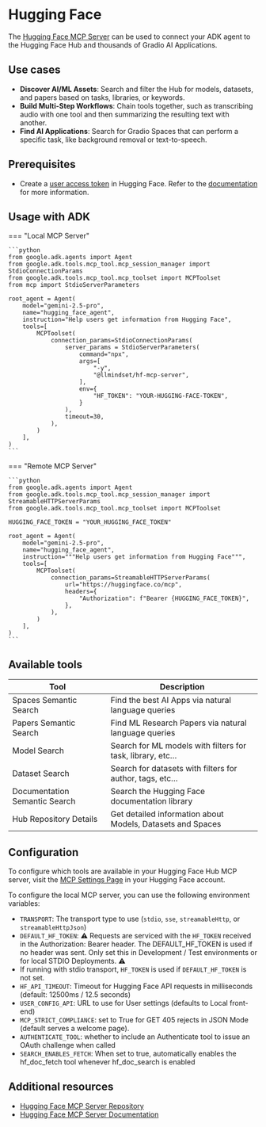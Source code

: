 # Hugging Face

The [Hugging Face MCP Server](https://github.com/huggingface/hf-mcp-server) can be used to connect
your ADK agent to the Hugging Face Hub and thousands of Gradio AI Applications.

## Use cases

- **Discover AI/ML Assets**: Search and filter the Hub for models, datasets, and
  papers based on tasks, libraries, or keywords.
- **Build Multi-Step Workflows**: Chain tools together, such as transcribing
  audio with one tool and then summarizing the resulting text with another.
- **Find AI Applications**: Search for Gradio Spaces that can perform a specific
  task, like background removal or text-to-speech.

## Prerequisites

- Create a [user access token](https://huggingface.co/settings/tokens) in
  Hugging Face. Refer to the
  [documentation](https://huggingface.co/docs/hub/en/security-tokens) for more
  information.

## Usage with ADK

=== "Local MCP Server"

    ```python
    from google.adk.agents import Agent
    from google.adk.tools.mcp_tool.mcp_session_manager import StdioConnectionParams
    from google.adk.tools.mcp_tool.mcp_toolset import MCPToolset
    from mcp import StdioServerParameters

    root_agent = Agent(
        model="gemini-2.5-pro",
        name="hugging_face_agent",
        instruction="Help users get information from Hugging Face",
        tools=[
            MCPToolset(
                connection_params=StdioConnectionParams(
                    server_params = StdioServerParameters(
                        command="npx",
                        args=[
                            "-y",
                            "@llmindset/hf-mcp-server",
                        ],
                        env={
                            "HF_TOKEN": "YOUR-HUGGING-FACE-TOKEN",
                        }
                    ),
                    timeout=30,
                ),
            )
        ],
    )
    ```

=== "Remote MCP Server"

    ```python
    from google.adk.agents import Agent
    from google.adk.tools.mcp_tool.mcp_session_manager import StreamableHTTPServerParams
    from google.adk.tools.mcp_tool.mcp_toolset import MCPToolset

    HUGGING_FACE_TOKEN = "YOUR_HUGGING_FACE_TOKEN"

    root_agent = Agent(
        model="gemini-2.5-pro",
        name="hugging_face_agent",
        instruction="""Help users get information from Hugging Face""",
        tools=[
            MCPToolset(
                connection_params=StreamableHTTPServerParams(
                    url="https://huggingface.co/mcp",
                    headers={
                        "Authorization": f"Bearer {HUGGING_FACE_TOKEN}",
                    },
                ),
            )
        ],
    )
    ```

## Available tools

Tool | Description
---- | -----------
Spaces Semantic Search | Find the best AI Apps via natural language queries
Papers Semantic Search | Find ML Research Papers via natural language queries
Model Search | Search for ML models with filters for task, library, etc…
Dataset Search | Search for datasets with filters for author, tags, etc…
Documentation Semantic Search | Search the Hugging Face documentation library
Hub Repository Details | Get detailed information about Models, Datasets and Spaces

## Configuration

To configure which tools are available in your Hugging Face Hub MCP server,
visit the [MCP Settings Page](https://huggingface.co/settings/mcp) in your
Hugging Face account.


To configure the local MCP server, you can use the following environment
variables:

- `TRANSPORT`: The transport type to use (`stdio`, `sse`, `streamableHttp`, or
  `streamableHttpJson`)
- `DEFAULT_HF_TOKEN`: ⚠️ Requests are serviced with the `HF_TOKEN` received in
  the Authorization: Bearer header. The DEFAULT_HF_TOKEN is used if no header
  was sent. Only set this in Development / Test environments or for local STDIO
  Deployments. ⚠️
- If running with stdio transport, `HF_TOKEN` is used if `DEFAULT_HF_TOKEN` is
  not set.
- `HF_API_TIMEOUT`: Timeout for Hugging Face API requests in milliseconds
  (default: 12500ms / 12.5 seconds)
- `USER_CONFIG_API`: URL to use for User settings (defaults to Local front-end)
- `MCP_STRICT_COMPLIANCE`: set to True for GET 405 rejects in JSON Mode (default
  serves a welcome page).
- `AUTHENTICATE_TOOL`: whether to include an Authenticate tool to issue an OAuth
  challenge when called
- `SEARCH_ENABLES_FETCH`: When set to true, automatically enables the
  hf_doc_fetch tool whenever hf_doc_search is enabled


## Additional resources

- [Hugging Face MCP Server Repository](https://github.com/huggingface/hf-mcp-server)
- [Hugging Face MCP Server Documentation](https://huggingface.co/docs/hub/en/hf-mcp-server)
